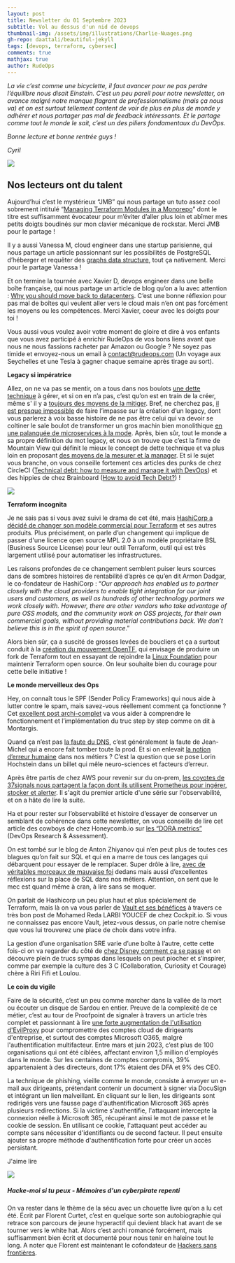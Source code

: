 ```yaml
---
layout: post
title: Newsletter du 01 Septembre 2023
subtitle: Vol au dessus d'un nid de devops	
thumbnail-img: /assets/img/illustrations/Charlie-Nuages.png
gh-repo: daattali/beautiful-jekyll
tags: [devops, terraform, cybersec]
comments: true
mathjax: true
author: RudeOps
---
```


_La vie c’est comme une bicyclette, il faut avancer pour ne pas perdre l’équilibre nous disait Einstein. C’est un peu pareil pour notre newsletter, on avance malgré notre manque flagrant de professionnalisme (mais ça nous va) et on est surtout tellement content de voir de plus en plus de monde y adhérer et nous partager pas mal de feedback intéressants. Et le partage comme tout le monde le sait, c’est un des piliers fondamentaux du DevOps._

_Bonne lecture et bonne rentrée guys !_

_Cyril_  
  

![](https://storage.mlcdn.com/account_image/325165/einN7ZhLaqd0K80FTJWNQS49fb8uTD0O82bbnMiy.png)

## Nos lecteurs ont du talent

Aujourd’hui c’est le mystérieux “JMB” qui nous partage un tuto assez cool sobrement intitulé “[Managing Terraform Modules in a Monorepo](https://dragondrop.cloud/2023/07/17/managing-terraform-modules-in-a-monorepo/)” dont le titre est suffisamment évocateur pour m’éviter d’aller plus loin et abîmer mes petits doigts boudinés sur mon clavier mécanique de rockstar. Merci JMB pour le partage !

Il y a aussi Vanessa M, cloud engineer dans une startup parisienne, qui nous partage un article passionnant sur les possibilités de PostgreSQL d’héberger et requêter des  [graphs data structure](https://www.dylanpaulus.com/posts/postgres-is-a-graph-database/), tout ça nativement. Merci pour le partage Vanessa !

Et on termine la tournée avec Xavier D, devops engineer dans une belle boîte française, qui nous partage un article de blog qu’on a lu avec attention :  [Why you should move back to datacenters](https://rakkhi.substack.com/p/why-you-should-move-back-to-datacenters). C’est une bonne réflexion pour pas mal de boîtes qui veulent aller vers le cloud mais n’en ont pas forcément les moyens ou les compétences. Merci Xavier, coeur avec les doigts pour toi !  

Vous aussi vous voulez avoir votre moment de gloire et dire à vos enfants que vous avez participé à enrichir RudeOps de vos bons liens avant que nous ne nous fassions racheter par Amazon ou Google ? Ne soyez pas timide et envoyez-nous un email à  [contact@rudeops.com](mailto:contact@rudeops.com)  (Un voyage aux Seychelles et une Tesla à gagner chaque semaine après tirage au sort).  

**Legacy si impératrice**

Allez, on ne va pas se mentir, on a tous dans nos boulots  [une dette technique](https://geekflare.com/technical-debt/)  à gérer, et si on en n’a pas, c’est qu’on est en train de la créer, même s' il y a  [toujours des moyens de la mitiger](https://dev.to/alexomeyer/the-engineers-guide-to-creating-a-technical-debt-proposal-58o5). Bref, ne cherchez pas,  [il est presque impossible](https://engineering.zalando.com/posts/2021/11/technical-debt.html)  de faire l’impasse sur la création d’un legacy, dont vous parlerez à voix basse histoire de ne pas être celui qui va devoir se coltiner le sale boulot de transformer un gros machin bien monolithique  [en une palanquée de microservices à la mode](https://www.guava.blue/2021/09/28/switching-from-monolithic-to-microservices-is-it-worth-the-trouble/). Après, bien sûr, tout le monde a sa propre définition du mot legacy, et nous on trouve que c’est la firme de Mountain View qui définit le mieux le concept de dette technique et va plus loin en proposant  [des moyens de la mesurer et la manager](https://newsletter.abinoda.com/p/measuring-and-managing-tech-debt). Et si le sujet vous branche, on vous conseille fortement ces articles des punks de chez CircleCI ([Technical debt: how to measure and manage it with DevOps](https://circleci.com/blog/manage-and-measure-technical-debt/)) et des hippies de chez Brainboard ([How to avoid Tech Debt?](https://blog.brainboard.co/how-to-avoid-tech-debt-1188633f1b21)) !

![](https://storage.mlcdn.com/account_image/325165/yzRDalmEkrHLsviGGJlMeuQ0YHkLXquSCeTMzLSb.png)

**Terraform incognita**

Je ne sais pas si vous avez suivi le drama de cet été, mais  [HashiCorp a décidé de changer son modèle commercial pour Terraform](https://www.hashicorp.com/blog/hashicorp-adopts-business-source-license)  et ses autres produits. Plus précisément, on parle d’un changement qui implique de passer d'une licence open source MPL 2.0 à un modèle propriétaire BSL (Business Source License) pour leur outil Terraform, outil qui est très largement utilisé pour automatiser les infrastructures.

Les raisons profondes de ce changement semblent puiser leurs sources dans de sombres histoires de rentabilité d’après ce qu’en dit Armon Dadgar, le co-fondateur de HashiCorp : “_Our approach has enabled us to partner closely with the cloud providers to enable tight integration for our joint users and customers, as well as hundreds of other technology partners we work closely with. However, there are other vendors who take advantage of pure OSS models, and the community work on OSS projects, for their own commercial goals, without providing material contributions back. We don’t believe this is in the spirit of open source_.”

Alors bien sûr, ça a suscité de grosses levées de boucliers et ça a surtout conduit à la  [création du mouvement OpenTF](https://opentf.org/announcement), qui envisage de produire un fork de Terraform tout en essayant de rejoindre la  [Linux Foundation](https://lwn.net/Articles/942770/)  pour maintenir Terraform open source. On leur souhaite bien du courage pour cette belle initiative !  

**Le monde merveilleux des Ops**

Hey, on connaît tous le SPF (Sender Policy Frameworks) qui nous aide à lutter contre le spam, mais savez-vous réellement comment ça fonctionne ? Cet  [excellent post archi-complet](https://www.netmeister.org/blog/spf.html)  va vous aider à comprendre le fonctionnement et l’implémentation du truc step by step comme on dit à Montargis.

Quand ça n’est pas  [la faute du DNS](https://www.cscdbs.com/blog/why-dns-is-the-biggest-single-point-of-failure/), c’est généralement la faute de Jean-Michel qui a encore fait tomber toute la prod. Et si on enlevait  [la notion d’erreur humaine](https://surfingcomplexity.blog/2022/05/30/imagine-theres-no-human-error/)  dans nos métiers ? C’est la question que se pose Lorin Hochstein dans un billet qui mêle neuro-sciences et facteurs d’erreur.

Après être partis de chez AWS pour revenir sur du on-prem,  [les coyotes de 37signals nous partagent la façon dont ils utilisent Prometheus pour ingérer, stocker et alerter](https://dev.37signals.com/prometheus-metrics-at-37signals/). Il s'agit du premier article d'une série sur l'observabilité, et on a hâte de lire la suite.

Ha et pour rester sur l’observabilité et histoire d’essayer de conserver un semblant de cohérence dans cette newsletter, on vous conseille de lire cet article des cowboys de chez Honeycomb.io sur  [les “DORA metrics”](https://www.honeycomb.io/observability-dora-metrics)  (DevOps Research & Assessment).  
  
On est tombé sur le blog de Anton Zhiyanov qui n’en peut plus de toutes ces blagues qu’on fait sur SQL et qui en a marre de tous ces langages qui débarquent pour essayer de le remplacer. Super drôle à lire,  [avec de véritables morceaux de mauvaise foi](https://antonz.org/fancy-ql/) dedans mais aussi d’excellentes réflexions sur la place de SQL dans nos métiers. Attention, on sent que le mec est quand même à cran, à lire sans se moquer.

On parlait de Hashicorp un peu plus haut et plus spécialement de Terraform, mais là on va vous parler de  [Vault et ses bénéfices](https://blog.cockpitio.com/devops/vault-overview/)  à travers ce très bon post de Mohamed Reda LARBI YOUCEF de chez Cockpit.io. Si vous ne connaissez pas encore Vault, jetez-vous dessus, on parie notre chemise que vous lui trouverez une place de choix dans votre infra.  
  
La gestion d’une organisation SRE varie d’une boîte à l’autre, cette cette fois-ci on va regarder du côté de  [chez Disney comment ça se passe](https://www.srepath.com/inside-disneys-site-reliability-engineering-practice/)  et on découvre plein de trucs sympas dans lesquels on peut piocher et s’inspirer, comme par exemple la culture des 3 C (Collaboration, Curiosity et Courage) chère à Riri Fifi et Loulou.

**Le coin du vigile**

Faire de la sécurité, c’est un peu comme marcher dans la vallée de la mort ou écouter un disque de Sardou en entier. Preuve de la complexité de ce métier, c’est au tour de Proofpoint de signaler à travers un article très complet et passionnant à lire  [une forte augmentation de l'utilisation d'EvilProxy](https://www.proofpoint.com/us/blog/email-and-cloud-threats/cloud-account-takeover-campaign-leveraging-evilproxy-targets-top-level)  pour compromettre des comptes cloud de dirigeants d'entreprise, et surtout des comptes Microsoft O365, malgré l'authentification multifacteur. Entre mars et juin 2023, c’est plus de 100 organisations qui ont été ciblées, affectant environ 1,5 million d'employés dans le monde. Sur les centaines de comptes compromis, 39% appartenaient à des directeurs, dont 17% étaient des DFA et 9% des CEO.

La technique de phishing, vieille comme le monde, consiste à envoyer un e-mail aux dirigeants, prétendant contenir un document à signer via DocuSign et intégrant un lien malveillant. En cliquant sur le lien, les dirigeants sont redirigés vers une fausse page d'authentification Microsoft 365 après plusieurs redirections. Si la victime s'authentifie, l'attaquant intercepte la connexion réelle à Microsoft 365, récupérant ainsi le mot de passe et le cookie de session. En utilisant ce cookie, l'attaquant peut accéder au compte sans nécessiter d'identifiants ou de second facteur. Il peut ensuite ajouter sa propre méthode d'authentification forte pour créer un accès persistant.  

J'aime lire

![](https://storage.mlcdn.com/account_image/325165/1wH7EN6zJwtIiJ0YA9NeAhHfdRa1B9jFjVZThwHU.png)

##### Hacke-moi si tu peux - Mémoires d'un cyberpirate repenti

On va rester dans le thème de la sécu avec un chouette livre qu’on a lu cet été. Écrit par Florent Curtet, c’est en quelque sorte son autobiographie qui retrace son parcours de jeune hyperactif qui devient black hat avant de se tourner vers le white hat. Alors c’est archi romancé forcément, mais suffisamment bien écrit et documenté pour nous tenir en haleine tout le long. A noter que Florent est maintenant le cofondateur de  [Hackers sans frontières](https://hwb.ngo/).